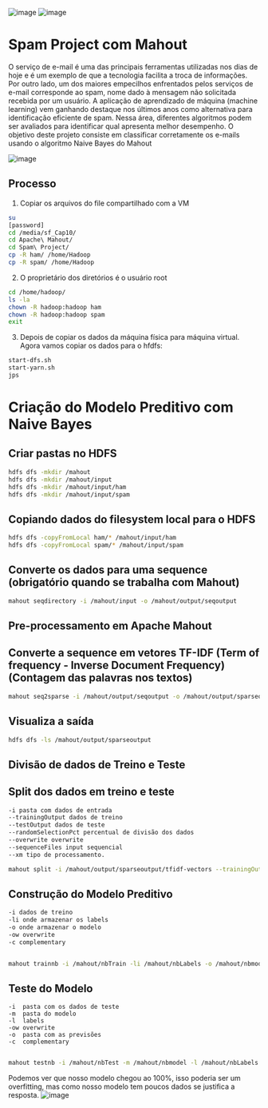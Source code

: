![image](https://user-images.githubusercontent.com/87387315/141359311-6e388677-af3d-4d77-871a-4e17e3cec173.png)
![image](https://user-images.githubusercontent.com/87387315/141359330-c23fbe43-4357-4318-82eb-e2b9ddd1a595.png)

# Spam Project com Mahout

O serviço de e-mail é uma das principais ferramentas utilizadas nos dias de hoje e é um exemplo de que a tecnologia facilita a troca de informações.
 Por outro lado, um dos maiores empecilhos enfrentados pelos serviços de e-mail corresponde ao spam, nome dado à mensagem não solicitada recebida por
 um usuário. A aplicação de aprendizado de máquina (machine learning) vem ganhando destaque nos últimos anos como alternativa para identificação eficiente
 de spam. Nessa área, diferentes algoritmos podem ser avaliados para identificar qual apresenta melhor desempenho. O objetivo deste projeto consiste em classificar corretamente os e-mails usando o algoritmo Naive Bayes do Mahout

![image](https://user-images.githubusercontent.com/87387315/141359355-d8d9b1a2-5322-42c4-827c-15c93a8683f5.png)

## Processo
1.	Copiar os arquivos do file compartilhado com a VM
```sh
su
[password]
cd /media/sf_Cap10/
cd Apache\ Mahout/
cd Spam\ Project/
cp -R ham/ /home/Hadoop
cp -R spam/ /home/Hadoop
```
2.	O proprietário dos diretórios é o usuário root
```sh
cd /home/hadoop/
ls -la
chown -R hadoop:hadoop ham
chown -R hadoop:hadoop spam
exit
```

3.	Depois de copiar os dados da máquina física para máquina virtual. Agora vamos copiar os dados para o hfdfs:
```sh
start-dfs.sh
start-yarn.sh
jps
```

# Criação do Modelo Preditivo com Naive Bayes

## Criar pastas no HDFS
```sh
hdfs dfs -mkdir /mahout
hdfs dfs -mkdir /mahout/input
hdfs dfs -mkdir /mahout/input/ham
hdfs dfs -mkdir /mahout/input/spam
```

## Copiando dados do filesystem local para o HDFS
```sh
hdfs dfs -copyFromLocal ham/* /mahout/input/ham
hdfs dfs -copyFromLocal spam/* /mahout/input/spam
```

## Converte os dados para uma sequence (obrigatório quando se trabalha com Mahout)
```sh
mahout seqdirectory -i /mahout/input -o /mahout/output/seqoutput
```
## Pre-processamento em Apache Mahout
## Converte a sequence em vetores TF-IDF (Term of frequency - Inverse Document Frequency)(Contagem das palavras nos textos)
```sh
mahout seq2sparse -i /mahout/output/seqoutput -o /mahout/output/sparseoutput
```

## Visualiza a saída
```sh
hdfs dfs -ls /mahout/output/sparseoutput
```
## Divisão de dados de Treino e Teste
## Split dos dados em treino e teste
```sh
-i pasta com dados de entrada
--trainingOutput dados de treino
--testOutput dados de teste
--randomSelectionPct percentual de divisão dos dados
--overwrite overwrite
--sequenceFiles input sequencial
--xm tipo de processamento. 
```

```sh
mahout split -i /mahout/output/sparseoutput/tfidf-vectors --trainingOutput /mahout/nbTrain --testOutput /mahout/nbTest --randomSelectionPct 30 --overwrite --sequenceFiles -xm sequencial
```

## Construção do Modelo Preditivo
```sh
-i dados de treino
-li onde armazenar os labels
-o onde armazenar o modelo
-ow overwrite
-c complementary
```
```sh

mahout trainnb -i /mahout/nbTrain -li /mahout/nbLabels -o /mahout/nbmodel -ow -c
```
## Teste do Modelo
	-i  pasta com os dados de teste
	-m	pasta do modelo
	-l	labels 
	-ow	overwrite
	-o	pasta com as previsões
	-c	complementary 

```sh

mahout testnb -i /mahout/nbTest -m /mahout/nbmodel -l /mahout/nbLabels -ow -o /mahout/nbpredictions -c
```
Podemos ver que nosso modelo chegou ao 100%, isso poderia ser um overfitting, mas como nosso modelo tem poucos dados se justifica a resposta.
![image](https://user-images.githubusercontent.com/87387315/141518342-af8457cb-acca-42c9-afdf-81b4be2cb3a9.png)



